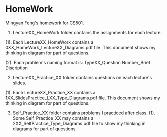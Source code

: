 # HomeWork
Mingyan Feng's homework for CS501.

1. LectureXX_HomeWork folder contains the assignments for each lecture. 

(1). Each LectureXX_HomeWork contains a 0XX_HomeWork_LectureXX_Diagrams.pdf file. 
This document shows my thinking in diagram for part of questions.

(2). Each problem's naming format is: TypeXX_Question Number_Brief Discription



2. LectureXX_Practice_XX folder contains questions on each lecture's slides.

(1). Each LectureXX_Practice_XX contains a 1XX_SlidesPractice_LXX_Type_Diagrams.pdf file. 
This document shows my thinking in diagram for part of questions.



3. Self_Practice_XX folder contains problems I practiced after class.
(1). Some Self_Practice_XX may contains a 2XX_SelfPractice_Type_Diagrams.pdf file to show my thinking in diagrams for part of questions.

